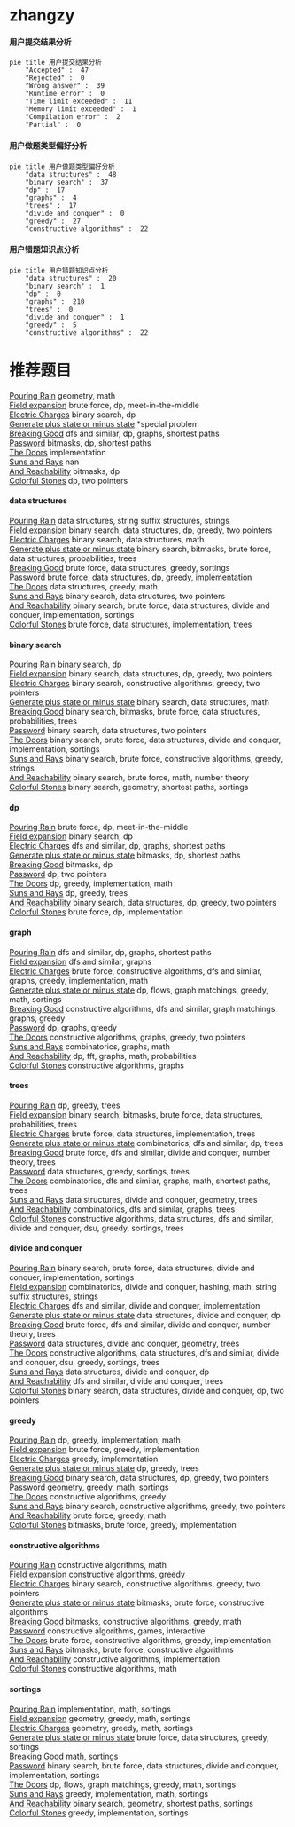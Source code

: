 # zhangzy
<!-- tabs:start -->
#### **用户提交结果分析**

```mermaid
pie title 用户提交结果分析
    "Accepted" :  47
    "Rejected" :  0
    "Wrong answer" :  39
    "Runtime error" :  0
    "Time limit exceeded" :  11
    "Memory limit exceeded" :  1
    "Compilation error" :  2
    "Partial" :  0
```
#### **用户做题类型偏好分析**

```mermaid
pie title 用户做题类型偏好分析
    "data structures" :  48
    "binary search" :  37
    "dp" :  17
    "graphs" :  4
    "trees" :  17
    "divide and conquer" :  0
    "greedy" :  27
    "constructive algorithms" :  22
```
#### **用户错题知识点分析**

```mermaid
pie title 用户错题知识点分析
    "data structures" :  20
    "binary search" :  1
    "dp" :  0
    "graphs" :  210
    "trees" :  0
    "divide and conquer" :  1
    "greedy" :  5
    "constructive algorithms" :  22
```
<!-- tabs:end -->
# 推荐题目
[Pouring Rain](http://codeforces.com/problemset/problem/667/A)		geometry,
                        math		  
[Field expansion](http://codeforces.com/problemset/problem/799/D)		brute force,
                        dp,
                        meet-in-the-middle		  
[Electric Charges](http://codeforces.com/problemset/problem/623/C)		binary search,
                        dp		  
[Generate plus state or minus state](http://codeforces.com/problemset/problem/1001/A)		*special problem		  
[Breaking Good](http://codeforces.com/problemset/problem/507/E)		dfs and similar,
                        dp,
                        graphs,
                        shortest paths		  
[Password](http://codeforces.com/problemset/problem/79/D)		bitmasks,
                        dp,
                        shortest paths		  
[The Doors](http://codeforces.com/problemset/problem/1143/A)		implementation		  
[Suns and Rays](http://codeforces.com/problemset/problem/316/F2)		nan		  
[And Reachability](http://codeforces.com/problemset/problem/1168/C)		bitmasks,
                        dp		  
[Colorful Stones](http://codeforces.com/problemset/problem/264/D)		dp,
                        two pointers		  
<!-- tabs:start -->
#### **data structures**
[Pouring Rain](http://codeforces.com/problemset/problem/235/C)		data structures,
                        string suffix structures,
                        strings		  
[Field expansion](http://codeforces.com/problemset/problem/1492/C)		binary search,
                        data structures,
                        dp,
                        greedy,
                        two pointers		  
[Electric Charges](http://codeforces.com/problemset/problem/1490/G)		binary search,
                        data structures,
                        math		  
[Generate plus state or minus state](http://codeforces.com/problemset/problem/1479/D)		binary search,
                        bitmasks,
                        brute force,
                        data structures,
                        probabilities,
                        trees		  
[Breaking Good](http://codeforces.com/problemset/problem/1497/A)		brute force,
                        data structures,
                        greedy,
                        sortings		  
[Password](http://codeforces.com/problemset/problem/1491/C)		brute force,
                        data structures,
                        dp,
                        greedy,
                        implementation		  
[The Doors](http://codeforces.com/problemset/problem/1492/B)		data structures,
                        greedy,
                        math		  
[Suns and Rays](http://codeforces.com/problemset/problem/1436/E)		binary search,
                        data structures,
                        two pointers		  
[And Reachability](http://codeforces.com/problemset/problem/1461/D)		binary search,
                        brute force,
                        data structures,
                        divide and conquer,
                        implementation,
                        sortings		  
[Colorful Stones](http://codeforces.com/problemset/problem/1511/C)		brute force,
                        data structures,
                        implementation,
                        trees		  
#### **binary search**
[Pouring Rain](http://codeforces.com/problemset/problem/623/C)		binary search,
                        dp		  
[Field expansion](http://codeforces.com/problemset/problem/1492/C)		binary search,
                        data structures,
                        dp,
                        greedy,
                        two pointers		  
[Electric Charges](http://codeforces.com/problemset/problem/1463/D)		binary search,
                        constructive algorithms,
                        greedy,
                        two pointers		  
[Generate plus state or minus state](http://codeforces.com/problemset/problem/1490/G)		binary search,
                        data structures,
                        math		  
[Breaking Good](http://codeforces.com/problemset/problem/1479/D)		binary search,
                        bitmasks,
                        brute force,
                        data structures,
                        probabilities,
                        trees		  
[Password](http://codeforces.com/problemset/problem/1436/E)		binary search,
                        data structures,
                        two pointers		  
[The Doors](http://codeforces.com/problemset/problem/1461/D)		binary search,
                        brute force,
                        data structures,
                        divide and conquer,
                        implementation,
                        sortings		  
[Suns and Rays](http://codeforces.com/problemset/problem/1493/C)		binary search,
                        brute force,
                        constructive algorithms,
                        greedy,
                        strings		  
[And Reachability](http://codeforces.com/problemset/problem/1487/D)		binary search,
                        brute force,
                        math,
                        number theory		  
[Colorful Stones](http://codeforces.com/problemset/problem/1486/B)		binary search,
                        geometry,
                        shortest paths,
                        sortings		  
#### **dp**
[Pouring Rain](http://codeforces.com/problemset/problem/799/D)		brute force,
                        dp,
                        meet-in-the-middle		  
[Field expansion](http://codeforces.com/problemset/problem/623/C)		binary search,
                        dp		  
[Electric Charges](http://codeforces.com/problemset/problem/507/E)		dfs and similar,
                        dp,
                        graphs,
                        shortest paths		  
[Generate plus state or minus state](http://codeforces.com/problemset/problem/79/D)		bitmasks,
                        dp,
                        shortest paths		  
[Breaking Good](http://codeforces.com/problemset/problem/1168/C)		bitmasks,
                        dp		  
[Password](http://codeforces.com/problemset/problem/264/D)		dp,
                        two pointers		  
[The Doors](http://codeforces.com/problemset/problem/651/A)		dp,
                        greedy,
                        implementation,
                        math		  
[Suns and Rays](http://codeforces.com/problemset/problem/1481/F)		dp,
                        greedy,
                        trees		  
[And Reachability](http://codeforces.com/problemset/problem/1492/C)		binary search,
                        data structures,
                        dp,
                        greedy,
                        two pointers		  
[Colorful Stones](https://codeforces.com/contest/1457/problem/C)		brute force,
                        dp,
                        implementation		  
#### **graph**
[Pouring Rain](http://codeforces.com/problemset/problem/507/E)		dfs and similar,
                        dp,
                        graphs,
                        shortest paths		  
[Field expansion](http://codeforces.com/problemset/problem/118/E)		dfs and similar,
                        graphs		  
[Electric Charges](http://codeforces.com/problemset/problem/1487/C)		brute force,
                        constructive algorithms,
                        dfs and similar,
                        graphs,
                        greedy,
                        implementation,
                        math		  
[Generate plus state or minus state](http://codeforces.com/problemset/problem/1437/C)		dp,
                        flows,
                        graph matchings,
                        greedy,
                        math,
                        sortings		  
[Breaking Good](http://codeforces.com/problemset/problem/1470/D)		constructive algorithms,
                        dfs and similar,
                        graph matchings,
                        graphs,
                        greedy		  
[Password](http://codeforces.com/problemset/problem/1476/C)		dp,
                        graphs,
                        greedy		  
[The Doors](http://codeforces.com/problemset/problem/1304/D)		constructive algorithms,
                        graphs,
                        greedy,
                        two pointers		  
[Suns and Rays](http://codeforces.com/problemset/problem/1475/C)		combinatorics,
                        graphs,
                        math		  
[And Reachability](http://codeforces.com/problemset/problem/553/E)		dp,
                        fft,
                        graphs,
                        math,
                        probabilities		  
[Colorful Stones](http://codeforces.com/problemset/problem/1495/C)		constructive algorithms,
                        graphs		  
#### **trees**
[Pouring Rain](http://codeforces.com/problemset/problem/1481/F)		dp,
                        greedy,
                        trees		  
[Field expansion](http://codeforces.com/problemset/problem/1479/D)		binary search,
                        bitmasks,
                        brute force,
                        data structures,
                        probabilities,
                        trees		  
[Electric Charges](http://codeforces.com/problemset/problem/1511/C)		brute force,
                        data structures,
                        implementation,
                        trees		  
[Generate plus state or minus state](http://codeforces.com/problemset/problem/1499/F)		combinatorics,
                        dfs and similar,
                        dp,
                        trees		  
[Breaking Good](http://codeforces.com/problemset/problem/1491/E)		brute force,
                        dfs and similar,
                        divide and conquer,
                        number theory,
                        trees		  
[Password](http://codeforces.com/problemset/problem/1466/D)		data structures,
                        greedy,
                        sortings,
                        trees		  
[The Doors](http://codeforces.com/problemset/problem/1495/D)		combinatorics,
                        dfs and similar,
                        graphs,
                        math,
                        shortest paths,
                        trees		  
[Suns and Rays](http://codeforces.com/problemset/problem/1303/G)		data structures,
                        divide and conquer,
                        geometry,
                        trees		  
[And Reachability](http://codeforces.com/problemset/problem/1454/E)		combinatorics,
                        dfs and similar,
                        graphs,
                        trees		  
[Colorful Stones](http://codeforces.com/problemset/problem/1494/D)		constructive algorithms,
                        data structures,
                        dfs and similar,
                        divide and conquer,
                        dsu,
                        greedy,
                        sortings,
                        trees		  
#### **divide and conquer**
[Pouring Rain](http://codeforces.com/problemset/problem/1461/D)		binary search,
                        brute force,
                        data structures,
                        divide and conquer,
                        implementation,
                        sortings		  
[Field expansion](http://codeforces.com/problemset/problem/1466/G)		combinatorics,
                        divide and conquer,
                        hashing,
                        math,
                        string suffix structures,
                        strings		  
[Electric Charges](http://codeforces.com/problemset/problem/1490/D)		dfs and similar,
                        divide and conquer,
                        implementation		  
[Generate plus state or minus state](https://codeforces.com/contest/1483/problem/C)		data structures,
                        divide and conquer,
                        dp		  
[Breaking Good](http://codeforces.com/problemset/problem/1491/E)		brute force,
                        dfs and similar,
                        divide and conquer,
                        number theory,
                        trees		  
[Password](http://codeforces.com/problemset/problem/1303/G)		data structures,
                        divide and conquer,
                        geometry,
                        trees		  
[The Doors](http://codeforces.com/problemset/problem/1494/D)		constructive algorithms,
                        data structures,
                        dfs and similar,
                        divide and conquer,
                        dsu,
                        greedy,
                        sortings,
                        trees		  
[Suns and Rays](http://codeforces.com/problemset/problem/1482/E)		data structures,
                        divide and conquer,
                        dp		  
[And Reachability](http://codeforces.com/problemset/problem/566/C)		dfs and similar,
                        divide and conquer,
                        trees		  
[Colorful Stones](http://codeforces.com/problemset/problem/1428/F)		binary search,
                        data structures,
                        divide and conquer,
                        dp,
                        two pointers		  
#### **greedy**
[Pouring Rain](http://codeforces.com/problemset/problem/651/A)		dp,
                        greedy,
                        implementation,
                        math		  
[Field expansion](http://codeforces.com/problemset/problem/1313/A)		brute force,
                        greedy,
                        implementation		  
[Electric Charges](http://codeforces.com/problemset/problem/1453/C)		greedy,
                        implementation		  
[Generate plus state or minus state](http://codeforces.com/problemset/problem/1481/F)		dp,
                        greedy,
                        trees		  
[Breaking Good](http://codeforces.com/problemset/problem/1492/C)		binary search,
                        data structures,
                        dp,
                        greedy,
                        two pointers		  
[Password](https://codeforces.com/contest/1496/problem/C)		geometry,
                        greedy,
                        math,
                        sortings		  
[The Doors](http://codeforces.com/problemset/problem/1493/A)		constructive algorithms,
                        greedy		  
[Suns and Rays](http://codeforces.com/problemset/problem/1463/D)		binary search,
                        constructive algorithms,
                        greedy,
                        two pointers		  
[And Reachability](http://codeforces.com/problemset/problem/1462/C)		brute force,
                        greedy,
                        math		  
[Colorful Stones](http://codeforces.com/problemset/problem/1494/B)		bitmasks,
                        brute force,
                        greedy,
                        implementation		  
#### **constructive algorithms**
[Pouring Rain](http://codeforces.com/problemset/problem/1136/B)		constructive algorithms,
                        math		  
[Field expansion](http://codeforces.com/problemset/problem/1493/A)		constructive algorithms,
                        greedy		  
[Electric Charges](http://codeforces.com/problemset/problem/1463/D)		binary search,
                        constructive algorithms,
                        greedy,
                        two pointers		  
[Generate plus state or minus state](https://codeforces.com/contest/1456/problem/B)		bitmasks,
                        brute force,
                        constructive algorithms		  
[Breaking Good](http://codeforces.com/problemset/problem/1492/D)		bitmasks,
                        constructive algorithms,
                        greedy,
                        math		  
[Password](https://codeforces.com/contest/1504/problem/D)		constructive algorithms,
                        games,
                        interactive		  
[The Doors](https://codeforces.com/contest/1483/problem/A)		brute force,
                        constructive algorithms,
                        greedy,
                        implementation		  
[Suns and Rays](https://codeforces.com/contest/1457/problem/D)		bitmasks,
                        brute force,
                        constructive algorithms		  
[And Reachability](http://codeforces.com/problemset/problem/1513/A)		constructive algorithms,
                        implementation		  
[Colorful Stones](http://codeforces.com/problemset/problem/1473/C)		constructive algorithms,
                        math		  
#### **sortings**
[Pouring Rain](http://codeforces.com/problemset/problem/581/C)		implementation,
                        math,
                        sortings		  
[Field expansion](https://codeforces.com/contest/1496/problem/C)		geometry,
                        greedy,
                        math,
                        sortings		  
[Electric Charges](http://codeforces.com/problemset/problem/1495/A)		geometry,
                        greedy,
                        math,
                        sortings		  
[Generate plus state or minus state](http://codeforces.com/problemset/problem/1497/A)		brute force,
                        data structures,
                        greedy,
                        sortings		  
[Breaking Good](http://codeforces.com/problemset/problem/1427/A)		math,
                        sortings		  
[Password](http://codeforces.com/problemset/problem/1461/D)		binary search,
                        brute force,
                        data structures,
                        divide and conquer,
                        implementation,
                        sortings		  
[The Doors](http://codeforces.com/problemset/problem/1437/C)		dp,
                        flows,
                        graph matchings,
                        greedy,
                        math,
                        sortings		  
[Suns and Rays](http://codeforces.com/problemset/problem/1473/A)		greedy,
                        implementation,
                        math,
                        sortings		  
[And Reachability](http://codeforces.com/problemset/problem/1486/B)		binary search,
                        geometry,
                        shortest paths,
                        sortings		  
[Colorful Stones](http://codeforces.com/problemset/problem/1480/B)		greedy,
                        implementation,
                        sortings		  
<!-- tabs:end -->
